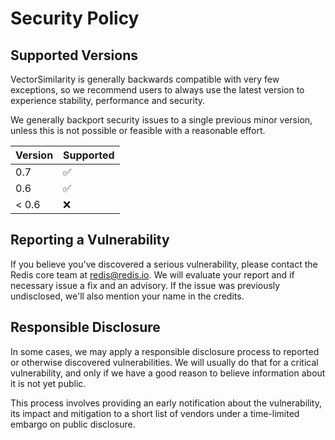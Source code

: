 # Security Policy

## Supported Versions

VectorSimilarity is generally backwards compatible with very few exceptions, so we
recommend users to always use the latest version to experience stability,
performance and security.

We generally backport security issues to a single previous minor version,
unless this is not possible or feasible with a reasonable effort.

| Version | Supported          |
| ------- | ------------------ |
| 0.7     | :white_check_mark: |
| 0.6     | :white_check_mark: |
| < 0.6   | :x:                |

## Reporting a Vulnerability

If you believe you've discovered a serious vulnerability, please contact the
Redis core team at redis@redis.io. We will evaluate your report and if
necessary issue a fix and an advisory. If the issue was previously undisclosed,
we'll also mention your name in the credits.

## Responsible Disclosure

In some cases, we may apply a responsible disclosure process to reported or
otherwise discovered vulnerabilities. We will usually do that for a critical
vulnerability, and only if we have a good reason to believe information about
it is not yet public.

This process involves providing an early notification about the vulnerability,
its impact and mitigation to a short list of vendors under a time-limited
embargo on public disclosure.
